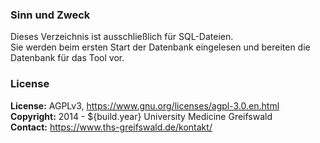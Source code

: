 ### Sinn und Zweck ###
Dieses Verzeichnis ist ausschließlich für SQL-Dateien.<br>
Sie werden beim ersten Start der Datenbank eingelesen und bereiten die Datenbank für das Tool vor.


### License ###
**License:** AGPLv3, https://www.gnu.org/licenses/agpl-3.0.en.html<br>
**Copyright:** 2014 - ${build.year} University Medicine Greifswald<br>
**Contact:** https://www.ths-greifswald.de/kontakt/